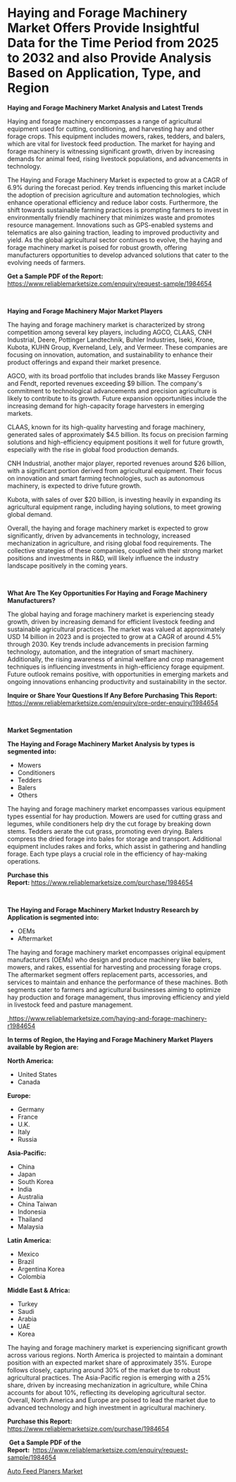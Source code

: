 <p><h1>Haying and Forage Machinery Market Offers Provide Insightful Data for the Time Period from 2025 to 2032 and also Provide Analysis Based on Application, Type, and Region</h1></p><p><strong>Haying and Forage Machinery Market Analysis and Latest Trends</strong></p>
<p><p>Haying and forage machinery encompasses a range of agricultural equipment used for cutting, conditioning, and harvesting hay and other forage crops. This equipment includes mowers, rakes, tedders, and balers, which are vital for livestock feed production. The market for haying and forage machinery is witnessing significant growth, driven by increasing demands for animal feed, rising livestock populations, and advancements in technology.</p><p>The Haying and Forage Machinery Market is expected to grow at a CAGR of 6.9% during the forecast period. Key trends influencing this market include the adoption of precision agriculture and automation technologies, which enhance operational efficiency and reduce labor costs. Furthermore, the shift towards sustainable farming practices is prompting farmers to invest in environmentally friendly machinery that minimizes waste and promotes resource management. Innovations such as GPS-enabled systems and telematics are also gaining traction, leading to improved productivity and yield. As the global agricultural sector continues to evolve, the haying and forage machinery market is poised for robust growth, offering manufacturers opportunities to develop advanced solutions that cater to the evolving needs of farmers.</p></p>
<p><strong>Get a Sample PDF of the Report:&nbsp;</strong> <a href="https://www.reliablemarketsize.com/enquiry/request-sample/1984654?utm_campaign=2334&utm_medium=2&utm_source=Github&utm_content=ia&utm_term=02032025&utm_id=haying-and-forage-machinery">https://www.reliablemarketsize.com/enquiry/request-sample/1984654</a></p>
<p>&nbsp;</p>
<p><strong>Haying and Forage Machinery Major Market Players</strong></p>
<p><p>The haying and forage machinery market is characterized by strong competition among several key players, including AGCO, CLAAS, CNH Industrial, Deere, Pottinger Landtechnik, Buhler Industries, Iseki, Krone, Kubota, KUHN Group, Kverneland, Lely, and Vermeer. These companies are focusing on innovation, automation, and sustainability to enhance their product offerings and expand their market presence.</p><p>AGCO, with its broad portfolio that includes brands like Massey Ferguson and Fendt, reported revenues exceeding $9 billion. The company's commitment to technological advancements and precision agriculture is likely to contribute to its growth. Future expansion opportunities include the increasing demand for high-capacity forage harvesters in emerging markets.</p><p>CLAAS, known for its high-quality harvesting and forage machinery, generated sales of approximately $4.5 billion. Its focus on precision farming solutions and high-efficiency equipment positions it well for future growth, especially with the rise in global food production demands.</p><p>CNH Industrial, another major player, reported revenues around $26 billion, with a significant portion derived from agricultural equipment. Their focus on innovation and smart farming technologies, such as autonomous machinery, is expected to drive future growth.</p><p>Kubota, with sales of over $20 billion, is investing heavily in expanding its agricultural equipment range, including haying solutions, to meet growing global demand.</p><p>Overall, the haying and forage machinery market is expected to grow significantly, driven by advancements in technology, increased mechanization in agriculture, and rising global food requirements. The collective strategies of these companies, coupled with their strong market positions and investments in R&D, will likely influence the industry landscape positively in the coming years.</p></p>
<p>&nbsp;</p>
<p><strong>What Are The Key Opportunities For Haying and Forage Machinery Manufacturers?</strong></p>
<p><p>The global haying and forage machinery market is experiencing steady growth, driven by increasing demand for efficient livestock feeding and sustainable agricultural practices. The market was valued at approximately USD 14 billion in 2023 and is projected to grow at a CAGR of around 4.5% through 2030. Key trends include advancements in precision farming technology, automation, and the integration of smart machinery. Additionally, the rising awareness of animal welfare and crop management techniques is influencing investments in high-efficiency forage equipment. Future outlook remains positive, with opportunities in emerging markets and ongoing innovations enhancing productivity and sustainability in the sector.</p></p>
<p><strong>Inquire or Share Your Questions If Any Before Purchasing This Report:</strong> <a href="https://www.reliablemarketsize.com/enquiry/pre-order-enquiry/1984654?utm_campaign=2334&utm_medium=2&utm_source=Github&utm_content=ia&utm_term=02032025&utm_id=haying-and-forage-machinery">https://www.reliablemarketsize.com/enquiry/pre-order-enquiry/1984654</a></p>
<p>&nbsp;</p>
<p><strong>Market Segmentation</strong></p>
<p><strong>The Haying and Forage Machinery Market Analysis by types is segmented into:</strong></p>
<p><ul><li>Mowers</li><li>Conditioners</li><li>Tedders</li><li>Balers</li><li>Others</li></ul></p>
<p><p>The haying and forage machinery market encompasses various equipment types essential for hay production. Mowers are used for cutting grass and legumes, while conditioners help dry the cut forage by breaking down stems. Tedders aerate the cut grass, promoting even drying. Balers compress the dried forage into bales for storage and transport. Additional equipment includes rakes and forks, which assist in gathering and handling forage. Each type plays a crucial role in the efficiency of hay-making operations.</p></p>
<p><strong>Purchase this Report:&nbsp;</strong><a href="https://www.reliablemarketsize.com/purchase/1984654?utm_campaign=2334&utm_medium=2&utm_source=Github&utm_content=ia&utm_term=02032025&utm_id=haying-and-forage-machinery">https://www.reliablemarketsize.com/purchase/1984654</a></p>
<p>&nbsp;</p>
<p><strong>The Haying and Forage Machinery Market Industry Research by Application is segmented into:</strong></p>
<p><ul><li>OEMs</li><li>Aftermarket</li></ul></p>
<p><p>The haying and forage machinery market encompasses original equipment manufacturers (OEMs) who design and produce machinery like balers, mowers, and rakes, essential for harvesting and processing forage crops. The aftermarket segment offers replacement parts, accessories, and services to maintain and enhance the performance of these machines. Both segments cater to farmers and agricultural businesses aiming to optimize hay production and forage management, thus improving efficiency and yield in livestock feed and pasture management.</p></p>
<p><a href="https://www.reliablemarketsize.com/haying-and-forage-machinery-r1984654?utm_campaign=2334&utm_medium=2&utm_source=Github&utm_content=ia&utm_term=02032025&utm_id=haying-and-forage-machinery">&nbsp;https://www.reliablemarketsize.com/haying-and-forage-machinery-r1984654</a></p>
<p><strong>In terms of Region, the Haying and Forage Machinery Market Players available by Region are:</strong></p>
<p>
    <p> <strong> North America: </strong>
        <ul>
            <li>United States</li>
            <li>Canada</li>
        </ul>
        </p> 
    <p> <strong> Europe: </strong>
        <ul>
            <li>Germany</li>
            <li>France</li>
            <li>U.K.</li>
            <li>Italy</li>
            <li>Russia</li>
        </ul>
        </p> 
    <p> <strong> Asia-Pacific: </strong>
        <ul>
            <li>China</li>
            <li>Japan</li>
            <li>South Korea</li>
            <li>India</li>
            <li>Australia</li>
            <li>China Taiwan</li>
            <li>Indonesia</li>
            <li>Thailand</li>
            <li>Malaysia</li>
        </ul>
        </p> 
    <p> <strong> Latin America: </strong>
        <ul>
            <li>Mexico</li>
            <li>Brazil</li>
            <li>Argentina Korea</li>
            <li>Colombia</li>
        </ul>
        </p> 
    <p> <strong> Middle East & Africa: </strong>
        <ul>
            <li>Turkey</li>
            <li>Saudi</li>
            <li>Arabia</li>
            <li>UAE</li>
            <li>Korea</li>
        </ul>
    </p>
    </p>
<p><p>The haying and forage machinery market is experiencing significant growth across various regions. North America is projected to maintain a dominant position with an expected market share of approximately 35%. Europe follows closely, capturing around 30% of the market due to robust agricultural practices. The Asia-Pacific region is emerging with a 25% share, driven by increasing mechanization in agriculture, while China accounts for about 10%, reflecting its developing agricultural sector. Overall, North America and Europe are poised to lead the market due to advanced technology and high investment in agricultural machinery.</p></p>
<p><strong>Purchase this Report: </strong><a href="https://www.reliablemarketsize.com/purchase/1984654?utm_campaign=2334&utm_medium=2&utm_source=Github&utm_content=ia&utm_term=02032025&utm_id=haying-and-forage-machinery">https://www.reliablemarketsize.com/purchase/1984654</a></p>
<p>&nbsp;<strong>Get a Sample PDF of the Report:&nbsp;&nbsp;</strong><a href="https://www.reliablemarketsize.com/enquiry/request-sample/1984654?utm_campaign=2334&utm_medium=2&utm_source=Github&utm_content=ia&utm_term=02032025&utm_id=haying-and-forage-machinery">https://www.reliablemarketsize.com/enquiry/request-sample/1984654</a></p>
<p><strong></strong></p>
<p><p><a href="https://github.com/suleimannichelle7/Market-Research-Report-List-1/blob/main/auto-feed-planers-market.md?utm_campaign=2334&utm_medium=2&utm_source=Github&utm_content=ia&utm_term=02032025&utm_id=haying-and-forage-machinery">Auto Feed Planers Market</a></p></p>